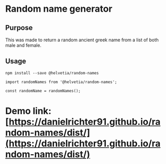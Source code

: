 # Random name generator

## Purpose

This was made to return a random ancient greek name from a list of both male and female.


## Usage

`npm install --save @helvetia/random-names`

```
import randomNames from '@helvetia/random-names';

const randomName = randomNames();
```

# Demo link: [https://danielrichter91.github.io/random-names/dist/](https://danielrichter91.github.io/random-names/dist/)